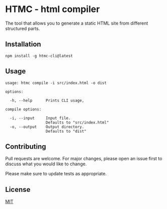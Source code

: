 # HTMC - html compiler

The tool that allows you to generate a static HTML site from different structured parts.

## Installation

`npm install -g htmc-cli@latest`

## Usage

```
usage: htmc compile -i src/index.html -o dist

options:

  -h, --help      Prints CLI usage,

compile options:

  -i, --input     Input file.
                  Defaults to "src/index.html"
  -o, --output    Output directory.
                  Defaults to "dist"
```

## Contributing

Pull requests are welcome. For major changes, please open an issue first
to discuss what you would like to change.

Please make sure to update tests as appropriate.

## License

[MIT](https://choosealicense.com/licenses/mit/)
